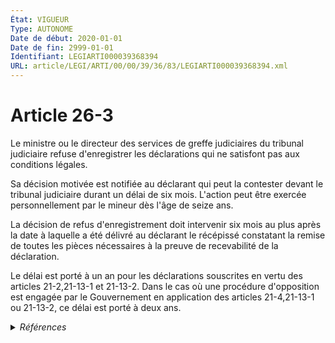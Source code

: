 ```yaml
---
État: VIGUEUR
Type: AUTONOME
Date de début: 2020-01-01
Date de fin: 2999-01-01
Identifiant: LEGIARTI000039368394
URL: article/LEGI/ARTI/00/00/39/36/83/LEGIARTI000039368394.xml
---
```


<h1>Article 26-3</h1>

Le ministre ou le directeur des services de greffe judiciaires du tribunal
judiciaire refuse d'enregistrer les déclarations qui ne satisfont pas aux
conditions légales.<br />

Sa décision motivée est notifiée au déclarant qui peut la contester devant le
tribunal judiciaire durant un délai de six mois. L'action peut être exercée
personnellement par le mineur dès l'âge de seize ans.<br />

La décision de refus d'enregistrement doit intervenir six mois au plus après la
date à laquelle a été délivré au déclarant le récépissé constatant la remise de
toutes les pièces nécessaires à la preuve de recevabilité de la déclaration.<br />

Le délai est porté à un an pour les déclarations souscrites en vertu des
articles 21-2,21-13-1 et 21-13-2. Dans le cas où une procédure d'opposition est
engagée par le Gouvernement en application des articles 21-4,21-13-1 ou 21-13-2,
ce délai est porté à deux ans.


<details>
  <summary><em>Références</em></summary>

  <h2>Articles faisant référence à l'article</h2>
  
  <ul>
    <li>
      <a href="https://legal.tricoteuses.fr//redirection/LEGIARTI000006419783?vers=git&vers=legifrance">Code civil - article 21-2 AUTONOME MODIFIE, en vigueur du 2006-07-25 au 2010-01-01</a> CITATION cible
    </li>
    <li>
      <a href="https://legal.tricoteuses.fr//redirection/LEGIARTI000006419796?vers=git&vers=legifrance">Code civil - article 21-4 AUTONOME MODIFIE, en vigueur du 1994-01-01 au 2003-11-27</a> CITATION cible
    </li>
    <li>
      <a href="https://legal.tricoteuses.fr//redirection/LEGIARTI000006419797?vers=git&vers=legifrance">Code civil - article 21-4 AUTONOME MODIFIE, en vigueur du 2003-11-27 au 2006-07-25</a> CITATION cible
    </li>
    <li>
      <a href="https://legal.tricoteuses.fr//redirection/LEGIARTI000020616268?vers=git&vers=legifrance">Code civil - article 21-2 AUTONOME MODIFIE, en vigueur du 2010-01-01 au 2011-06-18</a> CITATION cible
    </li>
    <li>
      <a href="https://legal.tricoteuses.fr//redirection/LEGIARTI000031713003?vers=git&vers=legifrance">Code civil - article 21-13-1 AUTONOME VIGUEUR, en vigueur depuis le 2015-12-30</a> CITATION cible
    </li>
    <li>
      <a href="https://legal.tricoteuses.fr//redirection/LEGIARTI000006419782?vers=git&vers=legifrance">Code civil - article 21-2 AUTONOME MODIFIE, en vigueur du 2003-11-27 au 2006-07-25</a> CITATION cible
    </li>
    <li>
      <a href="https://legal.tricoteuses.fr//redirection/LEGIARTI000006419781?vers=git&vers=legifrance">Code civil - article 21-2 AUTONOME MODIFIE, en vigueur du 1998-09-01 au 2003-11-27</a> CITATION cible
    </li>
    <li>
      <a href="https://legal.tricoteuses.fr//redirection/LEGIARTI000006419780?vers=git&vers=legifrance">Code civil - article 21-2 AUTONOME MODIFIE, en vigueur du 1993-07-23 au 1998-09-01</a> CITATION cible
    </li>
    <li>
      <a href="https://legal.tricoteuses.fr//redirection/LEGIARTI000039110945?vers=git&vers=legifrance">Ordonnance n° 2019-964 du 18 septembre 2019 prise en application de la loi n° 2019-222 du 23 mars 2019 de programmation 2018-2022 et de réforme pour la justice - article 35 PARTIELLEMENT_MODIF VIGUEUR_DIFF, en vigueur depuis le 2020-01-01</a> MODIFICATION cible
    </li>
    <li>
      <a href="https://legal.tricoteuses.fr//redirection/LEGIARTI000024197103?vers=git&vers=legifrance">Code civil - article 21-2 AUTONOME VIGUEUR, en vigueur depuis le 2011-06-18</a> CITATION cible
    </li>
    <li>
      <a href="https://legal.tricoteuses.fr//redirection/LEGIARTI000006419798?vers=git&vers=legifrance">Code civil - article 21-4 AUTONOME VIGUEUR, en vigueur depuis le 2006-07-25</a> CITATION cible
    </li>
  </ul>
  
  <h2>Références faites par l'article</h2>
  
  <ul>
    <li>
      1993-12-30 CITATION cible <a href="https://legal.tricoteuses.fr//redirection/LEGIARTI000047096196?vers=git&vers=legifrance">Décret n°93-1362 du 30 décembre 1993 relatif aux déclarations de nationalité, aux décisions de naturalisation, de réintégration, de perte, de déchéance et de retrait de la nationalité française - article 31 AUTONOME VIGUEUR, en vigueur depuis le 2023-02-06</a>
    </li>
    <li>
      2019-09-18 MODIFICATION source <a href="https://legal.tricoteuses.fr//redirection/LEGIARTI000039110945?vers=git&vers=legifrance">Ordonnance n° 2019-964 du 18 septembre 2019 prise en application de la loi n° 2019-222 du 23 mars 2019 de programmation 2018-2022 et de réforme pour la justice - article 35 PARTIELLEMENT_MODIF VIGUEUR_DIFF, en vigueur depuis le 2020-01-01</a>
    </li>
    <li>
      2999-01-01 CITATION source Code civil - art. 21-13-1
    </li>
    <li>
      2999-01-01 CITATION source <a href="https://legal.tricoteuses.fr//redirection/LEGIARTI000006419780?vers=git&vers=legifrance">Code civil - article 21-2 AUTONOME MODIFIE, en vigueur du 1993-07-23 au 1998-09-01</a>
    </li>
    <li>
      2999-01-01 CITATION cible <a href="https://legal.tricoteuses.fr//redirection/LEGIARTI000006419563?vers=git&vers=legifrance">Code civil - article 21-3 AUTONOME VIGUEUR, en vigueur depuis le 1993-07-23</a>
    </li>
    <li>
      2999-01-01 CITATION source <a href="https://legal.tricoteuses.fr//redirection/LEGIARTI000006419796?vers=git&vers=legifrance">Code civil - article 21-4 AUTONOME MODIFIE, en vigueur du 1994-01-01 au 2003-11-27</a>
    </li>
    <li>
      CONCORDANCE source Code de la nationalité française 105
    </li>
    <li>
      2999-01-01 CONCORDE cible <a href="https://legal.tricoteuses.fr//redirection/LEGIARTI000006524079?vers=git&vers=legifrance">Code de la nationalité française - article 105 AUTONOME ABROGE, en vigueur du 1993-07-23 au 1993-07-23</a>
    </li>
  </ul>
</details>
